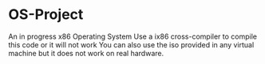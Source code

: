 # OS-Project
An in progress x86 Operating System
Use a ix86 cross-compiler to compile this code or it will not work
You can also use the iso provided in any virtual machine but it does not work on real hardware.

